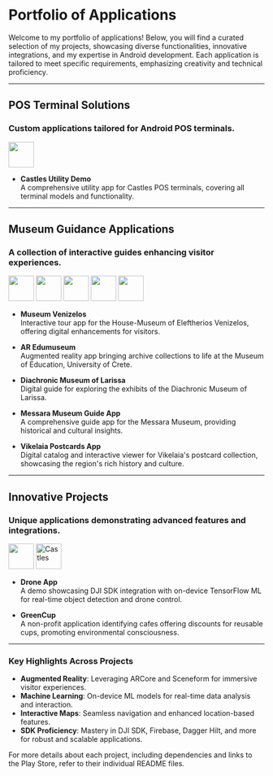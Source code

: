 # Portfolio of Applications

Welcome to my portfolio of applications! Below, you will find a curated selection of my projects, showcasing diverse functionalities, innovative integrations, and my expertise in Android development. Each application is tailored to meet specific requirements, emphasizing creativity and technical proficiency.

---

## **POS Terminal Solutions**
### Custom applications tailored for Android POS terminals.

<img width="50" src="https://github.com/user-attachments/assets/0decc497-e5ee-4aff-b41c-8cb9f1406a4d">

- **Castles Utility Demo**  
  A comprehensive utility app for Castles POS terminals, covering all terminal models and functionality.  

---

## **Museum Guidance Applications**
### A collection of interactive guides enhancing visitor experiences.

<img width="50" src="https://github.com/user-attachments/assets/f8ce209c-2469-46a4-a72d-c9571e94c033" />  <img width="50" src="https://github.com/user-attachments/assets/ff5247fc-d665-4912-9c6b-08ce39a664cd" /> <img width="50" src="https://github.com/user-attachments/assets/1527affd-f813-4f77-bdf9-d0e54642b737" />  <img width="50" src="https://github.com/user-attachments/assets/c7892ef5-183a-4257-adbc-9859f9159bc6" />  <img width="50" src="https://github.com/user-attachments/assets/92e72955-3f5b-479c-a01a-06dd97c55f60" />


- **Museum Venizelos**  
  Interactive tour app for the House-Museum of Eleftherios Venizelos, offering digital enhancements for visitors.  

- **AR Edumuseum**  
  Augmented reality app bringing archive collections to life at the Museum of Education, University of Crete.  

- **Diachronic Museum of Larissa**  
  Digital guide for exploring the exhibits of the Diachronic Museum of Larissa.  

- **Messara Museum Guide App**  
  A comprehensive guide app for the Messara Museum, providing historical and cultural insights.  

- **Vikelaia Postcards App**  
  Digital catalog and interactive viewer for Vikelaia's postcard collection, showcasing the region's rich history and culture.

---

## **Innovative Projects**
### Unique applications demonstrating advanced features and integrations.

<img width="50" src="https://github.com/user-attachments/assets/08e45cd9-d62c-48e9-8225-1fba8cb6cd39" />  <img width="50" alt="Castles" src="https://github.com/user-attachments/assets/e92caf32-dfee-428b-869c-d158cf2e586a" />

- **Drone App**  
  A demo showcasing DJI SDK integration with on-device TensorFlow ML for real-time object detection and drone control.  

- **GreenCup**  
  A non-profit application identifying cafes offering discounts for reusable cups, promoting environmental consciousness.  

---

### **Key Highlights Across Projects**
- **Augmented Reality**: Leveraging ARCore and Sceneform for immersive visitor experiences.  
- **Machine Learning**: On-device ML models for real-time data analysis and interaction.  
- **Interactive Maps**: Seamless navigation and enhanced location-based features.  
- **SDK Proficiency**: Mastery in DJI SDK, Firebase, Dagger Hilt, and more for robust and scalable applications.  

For more details about each project, including dependencies and links to the Play Store, refer to their individual README files.
